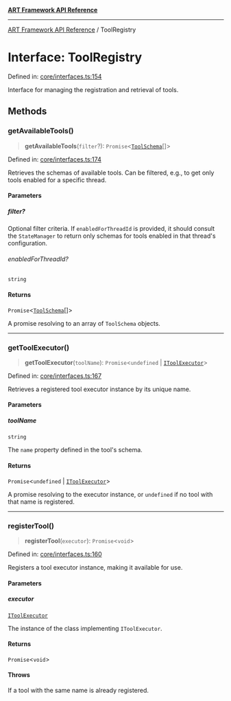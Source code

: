 [**ART Framework API Reference**](../README.md)

***

[ART Framework API Reference](../README.md) / ToolRegistry

# Interface: ToolRegistry

Defined in: [core/interfaces.ts:154](https://github.com/hashangit/ART/blob/f2c01fe8faa76ca4df3209539d95509aac02e476/src/core/interfaces.ts#L154)

Interface for managing the registration and retrieval of tools.

## Methods

### getAvailableTools()

> **getAvailableTools**(`filter`?): `Promise`\<[`ToolSchema`](ToolSchema.md)[]\>

Defined in: [core/interfaces.ts:174](https://github.com/hashangit/ART/blob/f2c01fe8faa76ca4df3209539d95509aac02e476/src/core/interfaces.ts#L174)

Retrieves the schemas of available tools. Can be filtered, e.g., to get only tools enabled for a specific thread.

#### Parameters

##### filter?

Optional filter criteria. If `enabledForThreadId` is provided, it should consult the `StateManager` to return only schemas for tools enabled in that thread's configuration.

###### enabledForThreadId?

`string`

#### Returns

`Promise`\<[`ToolSchema`](ToolSchema.md)[]\>

A promise resolving to an array of `ToolSchema` objects.

***

### getToolExecutor()

> **getToolExecutor**(`toolName`): `Promise`\<`undefined` \| [`IToolExecutor`](IToolExecutor.md)\>

Defined in: [core/interfaces.ts:167](https://github.com/hashangit/ART/blob/f2c01fe8faa76ca4df3209539d95509aac02e476/src/core/interfaces.ts#L167)

Retrieves a registered tool executor instance by its unique name.

#### Parameters

##### toolName

`string`

The `name` property defined in the tool's schema.

#### Returns

`Promise`\<`undefined` \| [`IToolExecutor`](IToolExecutor.md)\>

A promise resolving to the executor instance, or `undefined` if no tool with that name is registered.

***

### registerTool()

> **registerTool**(`executor`): `Promise`\<`void`\>

Defined in: [core/interfaces.ts:160](https://github.com/hashangit/ART/blob/f2c01fe8faa76ca4df3209539d95509aac02e476/src/core/interfaces.ts#L160)

Registers a tool executor instance, making it available for use.

#### Parameters

##### executor

[`IToolExecutor`](IToolExecutor.md)

The instance of the class implementing `IToolExecutor`.

#### Returns

`Promise`\<`void`\>

#### Throws

If a tool with the same name is already registered.
